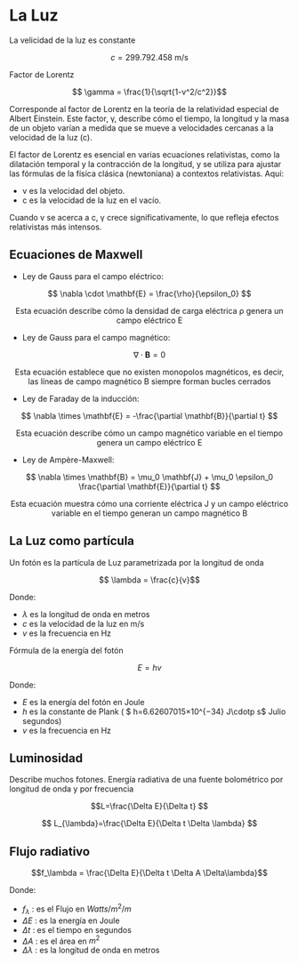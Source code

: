 # La Luz

La velicidad de la luz es constante

$$ c = 299.792.458 \text{ m/s} $$

Factor de Lorentz

$$ \gamma = \frac{1}{\sqrt{1-v^2/c^2}}$$

Corresponde al factor de Lorentz en la teoría de la relatividad especial de Albert Einstein. Este factor, γ, describe cómo el tiempo, la longitud y la masa de un objeto varían a medida que se mueve a velocidades cercanas a la velocidad de la luz (c).

El factor de Lorentz es esencial en varias ecuaciones relativistas, como la dilatación temporal y la contracción de la longitud, y se utiliza para ajustar las fórmulas de la física clásica (newtoniana) a contextos relativistas. Aquí:

- v es la velocidad del objeto.
- c es la velocidad de la luz en el vacío.

Cuando v se acerca a c, γ crece significativamente, lo que refleja efectos relativistas más intensos.

## Ecuaciones de Maxwell

- Ley de Gauss para el campo eléctrico:

$$ \nabla \cdot \mathbf{E} = \frac{\rho}{\epsilon_0} $$

$$ \text{Esta ecuación describe cómo la densidad de carga eléctrica ρ genera un campo eléctrico E} $$

- Ley de Gauss para el campo magnético:

$$ \nabla \cdot \mathbf{B} = 0 $$

$$ \text{Esta ecuación establece que no existen monopolos magnéticos, es decir, las líneas de campo magnético B siempre forman bucles cerrados}$$

- Ley de Faraday de la inducción:

$$ \nabla \times \mathbf{E} = -\frac{\partial \mathbf{B}}{\partial t} $$

$$ \text{Esta ecuación describe cómo un campo magnético variable en el tiempo genera un campo eléctrico E} $$

- Ley de Ampère-Maxwell:

$$ \nabla \times \mathbf{B} = \mu_0 \mathbf{J} + \mu_0 \epsilon_0 \frac{\partial \mathbf{E}}{\partial t} $$

$$\text{Esta ecuación muestra cómo una corriente eléctrica J y un campo eléctrico variable en el tiempo generan un campo magnético B} $$

## La Luz como partícula

Un fotón es la partícula de Luz parametrizada por la longitud de onda

$$ \lambda = \frac{c}{v}$$

Donde:

- $\lambda$ es la longitud de onda en metros
- $c$ es la velocidad de la luz en m/s
- $v$ es la frecuencia en Hz

Fórmula de la energía del fotón

$$ E = hv$$

Donde:

- $E$ es la energía del fotón en Joule
- $h$ es la constante de Plank ( $ h=6.62607015×10^{−34} J\cdotp s$ Julio segundos)
- $v$ es la frecuencia en Hz

## Luminosidad

Describe muchos fotones. Energía radiativa de una fuente bolométrico por longitud de onda y por frecuencia

$$L=\frac{\Delta E}{\Delta t} $$

$$ L_{\lambda}=\frac{\Delta E}{\Delta t \Delta \lambda} $$

## Flujo radiativo

$$f_\lambda = \frac{\Delta E}{\Delta t \Delta A \Delta\lambda}$$

Donde:

- $f_{\lambda}$ : es el Flujo en $Watts/m^2/m$
- $\Delta E$ : es la energía en Joule
- $\Delta t$ : es el tiempo en segundos
- $\Delta A$ : es el área en $m^2$
- $\Delta \lambda$ : es la longitud de onda en metros
